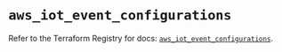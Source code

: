# `aws_iot_event_configurations`

Refer to the Terraform Registry for docs: [`aws_iot_event_configurations`](https://registry.terraform.io/providers/hashicorp/aws/6.8.0/docs/resources/iot_event_configurations).
